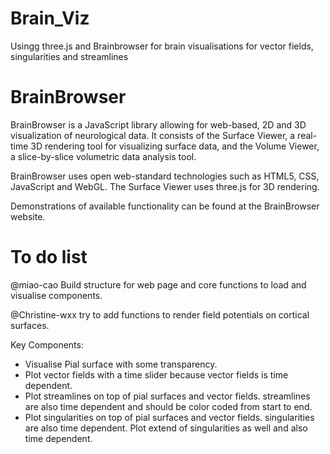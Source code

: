 # Brain_Viz
Usingg three.js and Brainbrowser for brain visualisations for vector fields, singularities and streamlines

# BrainBrowser
BrainBrowser is a JavaScript library allowing for web-based, 2D and 3D visualization of neurological data. It consists of the Surface Viewer, a real-time 3D rendering tool for visualizing surface data, and the Volume Viewer, a slice-by-slice volumetric data analysis tool.

BrainBrowser uses open web-standard technologies such as HTML5, CSS, JavaScript and WebGL. The Surface Viewer uses three.js for 3D rendering.

Demonstrations of available functionality can be found at the BrainBrowser website.


# To do list
@miao-cao Build structure for web page and core functions to load and visualise components.

@Christine-wxx try to add functions to render field potentials on cortical surfaces.


Key Components:

 - Visualise Pial surface with some transparency.
 - Plot vector fields with a time slider because vector fields is time dependent.
 - Plot streamlines on top of pial surfaces and vector fields. streamlines are also time dependent and should be color coded from start to end.
 - Plot singularities on top of pial surfaces and vector fields. singularities are also time dependent. Plot extend of singularities as well and also time dependent.
 